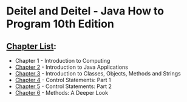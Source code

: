 # Deitel and Deitel - Java How to Program 10th Edition

## [Chapter List](https://github.com/Imlucky77/Javacup/tree/master/src/howtoprogram):

* Chapter 1 - Introduction to Computing
* [Chapter 2](https://github.com/Imlucky77/Javacup/tree/master/src/howtoprogram/Chapter02/exercises) - Introduction to Java Applications
* [Chapter 3](https://github.com/Imlucky77/Javacup/tree/master/src/howtoprogram/Chapter03/exercises) - Introduction to Classes, Objects, Methods and Strings
* [Chapter 4](https://github.com/Imlucky77/Javacup/tree/master/src/howtoprogram/Chapter04)           - Control Statements: Part 1
* [Chapter 5](https://github.com/Imlucky77/Javacup/tree/master/src/howtoprogram/Chapter05)           - Control Statements: Part 2
* [Chapter 6](https://github.com/Imlucky77/Javacup/tree/master/src/howtoprogram/Chapter06)           - Methods: A Deeper Look

